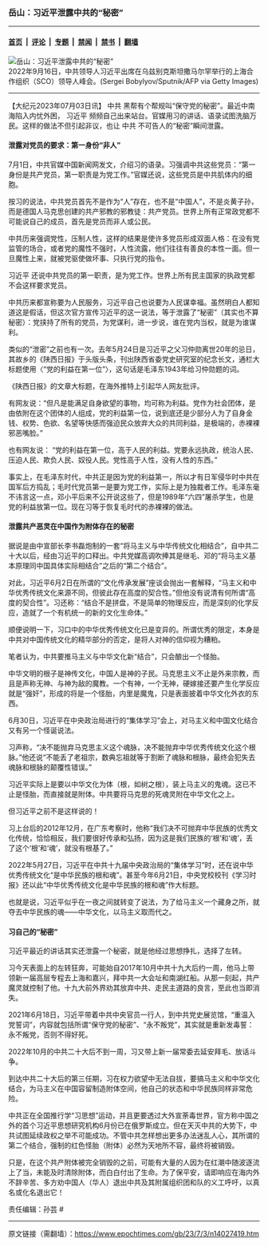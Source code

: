 ### 岳山：习近平泄露中共的“秘密”

---

#### [首页](../../../..?n14027419) &nbsp;|&nbsp; [评论](../../../../../epoch-comment?n14027419) &nbsp;|&nbsp; [专题](../../../../../epoch-special?n14027419) &nbsp;|&nbsp; [禁闻](../../../../../epoch-news?n14027419) &nbsp;|&nbsp; [禁书](../../../../../books?n14027419) &nbsp;|&nbsp; [翻墙](https://github.com/gfw-breaker/nogfw/blob/master/README.md?n14027419)


<div><img alt="岳山：习近平泄露中共的“秘密”" class="attachment-djy_600_400 size-djy_600_400 wp-post-image" src="https://i.epochtimes.com/assets/uploads/2023/05/id14003918-GettyImages-1243272184-1200x834-600x400.jpg"/>
<div class="caption">
 2022年9月16日，中共领导人习近平出席在乌兹别克斯坦撒马尔罕举行的上海合作组织（SCO）领导人峰会。(Sergei Bobylyov/Sputnik/AFP via Getty Images)
</div></div><hr/><div class="post_content" id="artbody" itemprop="articleBody">
 <!-- article content begin -->
 <p>
  【大纪元2023年07月03日讯】
  <ok href="https://www.epochtimes.com/gb/tag/%E4%B8%AD%E5%85%B1.html">
   中共
  </ok>
  黑帮有个帮规叫“保守党的秘密”。最近中南海陷入内忧外困，
  <ok href="https://www.epochtimes.com/gb/tag/%E4%B9%A0%E8%BF%91%E5%B9%B3.html">
   习近平
  </ok>
  频频自己出来站台。官媒用习的讲话、语录试图洗脑万民。这样的做法不但引起非议，也让
  <ok href="https://www.epochtimes.com/gb/tag/%E4%B8%AD%E5%85%B1.html">
   中共
  </ok>
  不可告人的“秘密”瞬间泄露。
 </p>
 <h4>
  泄露对党员的要求：第一身份“非人”
 </h4>
 <p>
  7月1日，中共官媒中国新闻网发文，介绍习的语录。习强调中共这些党员：“第一身份是共产党员，第一职责是为党工作。”官媒还说，这些党员是中共肌体内的细胞。
 </p>
 <p>
  按习的说法，中共党员首先不是作为“人”存在，也不是“中国人”，不是炎黄子孙，而是德国人马克思创建的共产邪教的邪教徒：共产党员。世界上所有正常政党都不可能说自己的成员，首先是党员而非人或公民。
 </p>
 <p>
  中共历来强调党性，压制人性，这样的结果是使许多党员形成双面人格：在没有党监管的场合，或者党的魔性不强时，人性流露，他们往往有善良的本性一面。但一旦魔性上来，就被党驱使做坏事、只执行党的指令。
 </p>
 <p>
  <ok href="https://www.epochtimes.com/gb/tag/%E4%B9%A0%E8%BF%91%E5%B9%B3.html">
   习近平
  </ok>
  还说中共党员的第一职责，是为党工作。世界上所有民主国家的执政党都不会这样要求党员。
 </p>
 <p>
  中共历来都宣称要为人民服务，习近平自己也说要为人民谋幸福。虽然明白人都知道这是假话，但这次官方宣传习近平的这一说法，等于泄露了“秘密”（其实也不算秘密）：党挟持了所有的党员，为党谋利，进一步说，谁在党内当权，就是为谁谋利。
 </p>
 <p>
  类似的“泄密”之前也有一次。去年5月24日是习近平之父习仲勋离世20年的忌日，其故乡的《陕西日报》于头版头条，刊出陕西省委党史研究室的纪念长文，通栏大标题使用〈“党的利益在第一位”〉，这句话是毛泽东1943年给习仲勋题的词。
 </p>
 <p>
  《陕西日报》的文章大标题，在海外推特上引起华人网友批评。
 </p>
 <p>
  有网友说：“但凡是能满足自身欲望的事物，均可称为利益。党作为社会团体，是由依附在这个团体的人组成，党的利益第一位，说到底还是少部分人为了自身金钱、权势、色欲、名望等快感而强迫民众放弃大众的共同利益，是极端的，赤裸裸邪恶嘴脸。”
 </p>
 <p>
  也有网友说： “党的利益在第一位，高于人民的利益。党要永远执政，统治人民、压迫人民、欺负人民、奴役人民。党性高于人性，没有人性的东西。”
 </p>
 <p>
  事实上，在毛泽东时代，中共正是因为党的利益第一，所以才有日军侵华时中共在国军后方捣乱；毛时代党员第一是要为党工作，实际上是为独裁者工作。毛泽东毫不讳言这一点，邓小平后来不公开说这些了，但是1989年“六四”屠杀学生，也是党的利益放第一位。现在习等于恢复毛时代的赤裸裸的做法。
 </p>
 <h4>
  泄露共产恶灵在中国作为附体存在的秘密
 </h4>
 <p>
  据说是由中宣部长李书磊炮制的一套“将马主义与中华传统文化相结合”，自中共二十大以后，经由习近平的口释出。中共党媒高调吹捧其是继毛、邓的“将马主义基本原理同中国具体实际相结合”之后的“第二个结合”。
 </p>
 <p>
  对此，习近平6月2日在所谓的“文化传承发展”座谈会抛出一套解释，“马主义和中华优秀传统文化来源不同，但彼此存在高度的契合性。”但他没有说清有何所谓“高度的契合性”。习还称：“结合不是拼盘，不是简单的物理反应，而是深刻的化学反应，造就了一个有机统一的新的文化生命体。”
 </p>
 <p>
  顺便说明一下，习口中的中华优秀传统文化已是变异的。所谓优秀的限定，本身是中共对中国传统文化的精华部分的否定，是将人对神的信仰视为糟粕。
 </p>
 <p>
  笔者认为，中共要推马主义与中华文化新“结合”，只会酿出一个怪胎。
 </p>
 <p>
  中华文明的根子是神传文化，中国人是神的子民。马克思主义不止是外来宗教，而且是声称无神、与神为敌的魔教。一个有神，一个无神，硬嫁接还要产生化学反应就是“强奸”，形成的将是一个怪胎，内里是魔鬼，只是表面披着中华文化外衣的东西。
 </p>
 <p>
  6月30日，习近平在中央政治局进行的“集体学习”会上，对马主义和中国文化结合又有另一个怪诞说法。
 </p>
 <p>
  习声称，“决不能抛弃马克思主义这个魂脉，决不能抛弃中华优秀传统文化这个根脉。”他还说“不能丢了老祖宗，数典忘祖就等于割断了魂脉和根脉，最终会犯失去魂脉和根脉的颠覆性错误。”
 </p>
 <p>
  习近平实际上是要以中华文化为体（根，如树之根），装上马主义的鬼魂。这已不止是怪胎，而直接就是附体。中共要将马克思的死魂灵附在中华文化之上。
 </p>
 <p>
  但习近平之前不是这样说的！
 </p>
 <p>
  习上台后的2012年12月，在广东考察时，他称“我们决不可抛弃中华民族的优秀文化传统，恰恰相反，我们要很好传承和弘扬，因为这是我们民族的‘根’和‘魂’，丢了这个‘根’和‘魂’，就没有根基了。”
 </p>
 <p>
  2022年5月27日，习近平在中共十九届中央政治局的“集体学习”时，还在说中华优秀传统文化“是中华民族的根和魂”。甚至今年6月21日，中央党校校刊《学习时报》还以此“中华优秀传统文化是中华民族的根和魂”作大标题。
 </p>
 <p>
  也就是说，习近平似乎在一夜之间就转变了说法，为了给马主义一个藏身之所，就夺去中华民族的魂——中华文化，以马主义取而代之。
 </p>
 <h4>
  习自己的“秘密”
 </h4>
 <p>
  习近平最近的讲话其实还泄露一个秘密，就是他经过思想挣扎，选择了左转。
 </p>
 <p>
  习今天表面上的左转狂奔，可能始自2017年10月中共十九大后约一周，他马上带领新一届高层专程去上海和嘉兴，拜中共一大会址和南湖红船。从那一刻起，共产魔灵就控制了他。十九大前外界劝其放弃中共、走民主道路的良言，至此也当即消失。
 </p>
 <p>
  2021年6月18日，习近平带着中共中央官员一行人，到中共党史展览馆，“重温入党誓词”，内容就包括所谓“保守党的秘密”、“永不叛党”，其实就是重新发毒誓：永不叛党，否则不得好死。
 </p>
 <p>
  2022年10月的中共二十大后不到一周，习又带上新一届常委去延安拜毛、放话斗争。
 </p>
 <p>
  到达中共二十大后的第三任期，习在权力欲望中无法自拔，要搞马主义和中华文化结合，为马主义在中国容留制造附体空间，他自己的状态和中华民族同样非常危险。
 </p>
 <p>
  中共正在全国推行学“习思想”运动，并且更要透过大外宣荼毒世界，官方称中国之外的首个习近平思想研究机构6月份已在俄罗斯成立。但在天灭中共的大势下，中共试图延续政权之举不可能成功。不管中共怎样想出更多办法迷乱人心，其所谓的第二个结合，强制的红色怪胎（附体）必然为天地所不容，最终将被销毁。
 </p>
 <p>
  只是，在这个共产附体被完全销毁的之前，可能有大量的人因为在红潮中随波逐流上了当，未能及时清除附体，而白白付出了生命。为了保平安，请即响应在海内外不辞辛苦、多方劝中国人（华人）退出中共及其附属组织团和队的义工呼吁，以真名或化名退出它！
 </p>
 <p>
  责任编辑：孙芸 #
 </p>
 <!-- article content end -->
 <div id="below_article_ad">
 </div>
</div>


---

原文链接（需翻墙）：https://www.epochtimes.com/gb/23/7/3/n14027419.htm